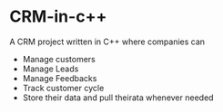 # CRM-in-c++

A CRM project written in C++ where companies can

- Manage customers
- Manage Leads
- Manage Feedbacks
- Track customer cycle
- Store their data and pull theirata whenever needed
